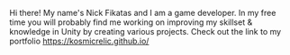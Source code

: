 Hi there! My name's Nick Fikatas and I am a game developer.
In my free time you will probably find me working on improving my skillset & knowledge in Unity by creating various projects.
Check out the link to my portfolio https://kosmicrelic.github.io/
